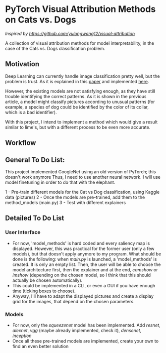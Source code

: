 # PyTorch Visual Attribution Methods on Cats vs. Dogs
*Inspired by https://github.com/yulongwang12/visual-attribution*

A collection of visual attribution methods for model interpretability, in the case of the Cats vs. Dogs classification problem.

## Motivation
Deep Learning can currently handle image classification pretty well, but the problem is trust. As it is explained in this [paper](https://arxiv.org/pdf/1602.04938.pdf) and implemented [here](https://github.com/marcotcr/lime).

However, the existing models are not satisfying enough, as they have still trouble identifying the correct patterns. As it is shown in the previous article, a model might classify pictures according to unusual patterns (for example, a species of dog could be identified by the color of its collar, which is a bad identifier).

With this project, I intend to implement a method which would give a result similar to lime's, but with a different process to be even more accurate.

## Workflow



## General To Do List: 
This project implemented GoogleNet using an old version of PyTorch; this doesn't work anymore
Thus, I need to use another neural network. I will use model finetuning in order to do that with the elephant.  

1 - Pre-train different models for the Cat vs Dog classification, using Kaggle data (pictures)
2 - Once the models are pre-trained, add them to the method_models (main.py)
3 - Test with different explainers


## Detailed To Do List
### User Interface
* For now, 'model_methods' is hard coded and every saliency map is displayed. However, this was practical for the former user (only a few models), but that doesn't apply anymore to my program. What should be done is the following: when _main.py_ is launched, a 'model_methods' is created. It is only an empty list. Then, the user will be able to choose the model architecture first, then the explainer and at the end, _camshow_ or _imshow_ (depending on the chosen model, so I think that this should actually be chosen automatically).
* This could be implemented in a CLI, or even a GUI if you have enough time (ticking boxes to choose).
* Anyway, I'll have to adapt the displayed pictures and create a display grid for the images, that depend on the chosen parameters

### Models
* For now, only the _squeezenet_ model has been implemented. Add _resnet_, _alexnet_, _vgg_ (maybe already implemented, check it), _densenet_, _inception_
* Once all these pre-trained models are implemented, create your own to find an even better solution

